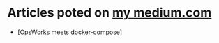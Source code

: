 # Articles poted on [my medium.com](https://medium.com/@fbueno)

* [OpsWorks meets docker-compose] 

